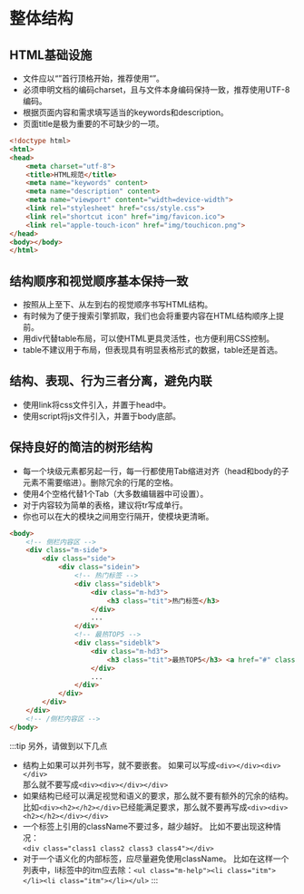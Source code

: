 # 整体结构

##	HTML基础设施
-	文件应以“<!DOCTYPE ......>”首行顶格开始，推荐使用“<!DOCTYPE html>”。
-	必须申明文档的编码charset，且与文件本身编码保持一致，推荐使用UTF-8编码<meta charset="utf-8"/>。
-	根据页面内容和需求填写适当的keywords和description。
-	页面title是极为重要的不可缺少的一项。

```html
<!doctype html>
<html>
<head>
    <meta charset="utf-8">
    <title>HTML规范</title>
    <meta name="keywords" content>
    <meta name="description" content>
    <meta name="viewport" content="width=device-width">
    <link rel="stylesheet" href="css/style.css">
    <link rel="shortcut icon" href="img/favicon.ico">
    <link rel="apple-touch-icon" href="img/touchicon.png">
</head>
<body></body>
</html>
```
##	结构顺序和视觉顺序基本保持一致
-	按照从上至下、从左到右的视觉顺序书写HTML结构。
-	有时候为了便于搜索引擎抓取，我们也会将重要内容在HTML结构顺序上提前。
-	用div代替table布局，可以使HTML更具灵活性，也方便利用CSS控制。
-	table不建议用于布局，但表现具有明显表格形式的数据，table还是首选。

##	结构、表现、行为三者分离，避免内联
-	使用link将css文件引入，并置于head中。
-	使用script将js文件引入，并置于body底部。

##	保持良好的简洁的树形结构
-	每一个块级元素都另起一行，每一行都使用Tab缩进对齐（head和body的子元素不需要缩进）。删除冗余的行尾的空格。
-	使用4个空格代替1个Tab（大多数编辑器中可设置）。
-	对于内容较为简单的表格，建议将tr写成单行。
-	你也可以在大的模块之间用空行隔开，使模块更清晰。

```html
<body>
    <!-- 侧栏内容区 -->
    <div class="m-side">
        <div class="side">
            <div class="sidein">
                <!-- 热门标签 -->
                <div class="sideblk">
                    <div class="m-hd3">
                        <h3 class="tit">热门标签</h3>
                    </div>
                    ...
                </div>
                <!-- 最热TOP5 -->
                <div class="sideblk">
                    <div class="m-hd3">
                        <h3 class="tit">最热TOP5</h3> <a href="#" class="s-fc02 f-fr">更多»</a>
                    </div>
                    ...
                </div>
            </div>
        </div>
    </div>
    <!-- /侧栏内容区 -->
</body>
```

:::tip 另外，请做到以下几点

-	结构上如果可以并列书写，就不要嵌套。
如果可以写成`<div></div><div></div>`<br>那么就不要写成`<div><div></div></div>`
-	如果结构已经可以满足视觉和语义的要求，那么就不要有额外的冗余的结构。
比如`<div><h2></h2></div>`已经能满足要求，那么就不要再写成`<div><div><h2></h2></div></div>`
-	一个标签上引用的className不要过多，越少越好。
比如不要出现这种情况：<br/>`<div class="class1 class2 class3 class4"></div>`
-	对于一个语义化的内部标签，应尽量避免使用className。
比如在这样一个列表中，li标签中的itm应去除：`<ul class="m-help"><li class="itm"></li><li class="itm"></li></ul>`
:::